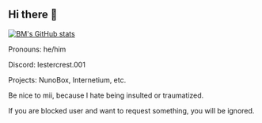 ## Hi there 👋

[![BM's GitHub stats](https://github-readme-stats.vercel.app/api?username=BasicallyMachine-H2M)](https://github.com/anuraghazra/github-readme-stats)

Pronouns: he/him

Discord: lestercrest.001

Projects: NunoBox, Internetium, etc.

Be nice to mii, because I hate being insulted or traumatized.

If you are blocked user and want to request something, you will be ignored.
